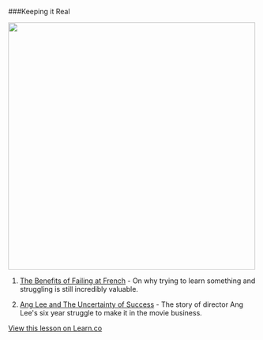 
###Keeping it Real

<img src="https://s3.amazonaws.com/after-school-assets/arrays.png" width="500px">

1. [The Benefits of Failing at French](http://www.nytimes.com/2014/07/16/opinion/16alexander.html?_r=0) - On why trying to learn something and struggling is still incredibly valuable.

2. [Ang Lee and The Uncertainty of Success](http://web.archive.org/web/20140226092854/http://jeffjlin.com/2013/02/23/ang-lee-and-the-uncertainty-of-success/) - The story of director Ang Lee's six year struggle to make it in the movie business.

<a href='https://learn.co/lessons/hs-data-structures-keeping-it-real' data-visibility='hidden'>View this lesson on Learn.co</a>
